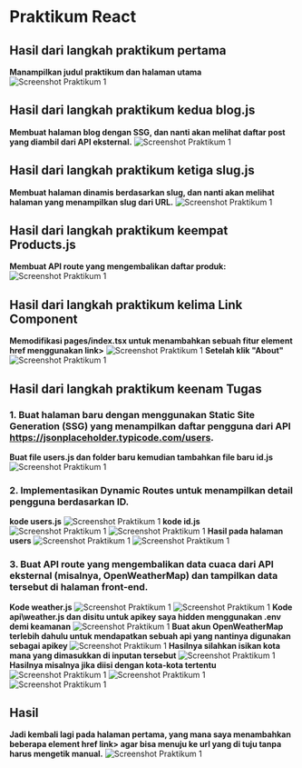 # Praktikum React

## Hasil dari langkah praktikum pertama
**Manampilkan judul praktikum dan halaman utama**
![Screenshot Praktikum 1](./screenshots/satu.jpg)

## Hasil dari langkah praktikum kedua blog.js
**Membuat halaman blog dengan SSG, dan nanti akan melihat daftar post yang diambil dari API eksternal.**
![Screenshot Praktikum 1](./screenshots/dua.jpg)

## Hasil dari langkah praktikum ketiga slug.js
**Membuat halaman dinamis berdasarkan slug, dan nanti akan melihat halaman yang menampilkan slug dari URL.**
![Screenshot Praktikum 1](./screenshots/tiga.jpg)

## Hasil dari langkah praktikum keempat Products.js
**Membuat API route yang mengembalikan daftar produk:**
![Screenshot Praktikum 1](./screenshots/empat.jpg)

## Hasil dari langkah praktikum kelima Link Component
**Memodifikasi pages/index.tsx untuk menambahkan sebuah fitur element href menggunakan link>**
![Screenshot Praktikum 1](./screenshots/lima.jpg)
**Setelah klik "About"**
![Screenshot Praktikum 1](./screenshots/lima2.jpg)

## Hasil dari langkah praktikum keenam Tugas
### 1. Buat halaman baru dengan menggunakan Static Site Generation (SSG) yang menampilkan daftar pengguna dari API https://jsonplaceholder.typicode.com/users.
**Buat file users.js dan folder baru kemudian tambahkan file baru id.js**
![Screenshot Praktikum 1](./screenshots/tugas1.jpg)

### 2. Implementasikan Dynamic Routes untuk menampilkan detail pengguna berdasarkan ID.
**kode users.js**
![Screenshot Praktikum 1](./screenshots/tugas1_1.jpg)
**kode id.js**
![Screenshot Praktikum 1](./screenshots/tugas1_2.jpg)
![Screenshot Praktikum 1](./screenshots/tugas1_3.jpg)
**Hasil pada halaman users**
![Screenshot Praktikum 1](./screenshots/tugas1_4.jpg)
![Screenshot Praktikum 1](./screenshots/tugas1_5.jpg)


### 3. Buat API route yang mengembalikan data cuaca dari API eksternal (misalnya, OpenWeatherMap) dan tampilkan data tersebut di halaman front-end.
**Kode weather.js**
![Screenshot Praktikum 1](./screenshots/tugas2_1.jpg)
![Screenshot Praktikum 1](./screenshots/tugas2_2.jpg)
**Kode api\weather.js dan disitu untuk apikey saya hidden menggunakan .env demi keamanan**
![Screenshot Praktikum 1](./screenshots/tugas2_3.jpg)
**Buat akun OpenWeatherMap terlebih dahulu untuk mendapatkan sebuah api yang nantinya digunakan sebagai apikey**
![Screenshot Praktikum 1](./screenshots/tugas2_4.jpg)
**Hasilnya silahkan isikan kota mana yang dimasukkan di inputan tersebut**
![Screenshot Praktikum 1](./screenshots/tugas2_5.jpg)
**Hasilnya misalnya jika diisi dengan kota-kota tertentu**
![Screenshot Praktikum 1](./screenshots/tugas2_6.jpg)
![Screenshot Praktikum 1](./screenshots/tugas2_7.jpg)
![Screenshot Praktikum 1](./screenshots/tugas2_8.jpg)

## Hasil
**Jadi kembali lagi pada halaman pertama, yang mana saya menambahkan beberapa element href link> agar bisa menuju ke url yang di tuju tanpa harus mengetik manual.**
![Screenshot Praktikum 1](./screenshots/hasil.jpg)
